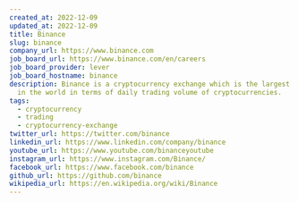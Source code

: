 ```yaml
---
created_at: 2022-12-09
updated_at: 2022-12-09
title: Binance
slug: binance
company_url: https://www.binance.com
job_board_url: https://www.binance.com/en/careers
job_board_provider: lever
job_board_hostname: binance
description: Binance is a cryptocurrency exchange which is the largest exchange
  in the world in terms of daily trading volume of cryptocurrencies.
tags:
  - cryptocurrency
  - trading
  - cryptocurrency-exchange
twitter_url: https://twitter.com/binance
linkedin_url: https://www.linkedin.com/company/binance
youtube_url: https://www.youtube.com/binanceyoutube
instagram_url: https://www.instagram.com/Binance/
facebook_url: https://www.facebook.com/binance
github_url: https://github.com/binance
wikipedia_url: https://en.wikipedia.org/wiki/Binance
---
```

